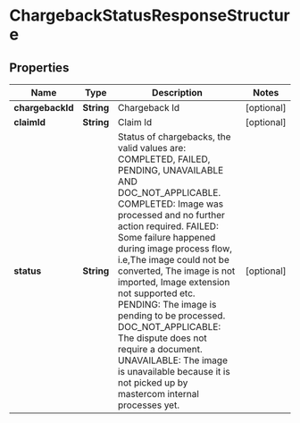 

# ChargebackStatusResponseStructure


## Properties

| Name | Type | Description | Notes |
|------------ | ------------- | ------------- | -------------|
|**chargebackId** | **String** | Chargeback Id |  [optional] |
|**claimId** | **String** | Claim Id |  [optional] |
|**status** | **String** | Status of chargebacks, the valid values are: COMPLETED, FAILED, PENDING, UNAVAILABLE AND DOC_NOT_APPLICABLE. COMPLETED: Image was processed and no further action required. FAILED: Some failure happened during image process flow, i.e,The image could not be converted, The image is not imported, Image extension not supported etc. PENDING: The image is pending to be processed. DOC_NOT_APPLICABLE: The dispute does not require a document. UNAVAILABLE: The image is unavailable because it is not picked up by mastercom internal processes yet. |  [optional] |




